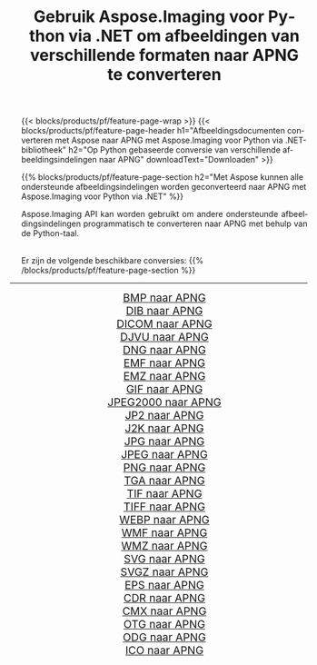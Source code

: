 ﻿---
title: Gebruik Aspose.Imaging voor Python via .NET om afbeeldingen van verschillende formaten naar APNG te converteren 
weight: 3920
url: /nl/python-net/conversion/to/apng/ 
lang: nl
langdirlevel: 2
locales: zh-hans,ja,it,ru,de,es,fr,nl,id,lt,pl,pt,vi,tr,ko,zh-hant,ar,hi,th,sv,cs,uk,he
description: U kunt Aspose.Imaging voor Python gebruiken via de .NET-bibliotheek om van verschillende formaten naar APNG te converteren
---

{{< blocks/products/pf/feature-page-wrap >}}
{{< blocks/products/pf/feature-page-header h1="Afbeeldingsdocumenten converteren met Aspose naar APNG met Aspose.Imaging voor Python via .NET-bibliotheek" h2="Op Python gebaseerde conversie van verschillende afbeeldingsindelingen naar APNG" downloadText="Downloaden" >}}


{{% blocks/products/pf/feature-page-section  h2="Met Aspose kunnen alle ondersteunde afbeeldingsindelingen worden geconverteerd naar APNG met Aspose.Imaging voor Python via .NET" %}}
<p align=justify>Aspose.Imaging API kan worden gebruikt om andere ondersteunde afbeeldingsindelingen programmatisch te converteren naar APNG met behulp van de Python-taal.</p>
<br/>
Er zijn de volgende beschikbare conversies:
{{% /blocks/products/pf/feature-page-section %}}
<div class="container-fluid productfamilypage bg-gray">
    <div class="convertypes bg-gray agp-content section">
        <div class="container">
		<hr style="margin-left:-20px;"/>
		<div class="row other-converters" style="gap: 10px;font-size: 19px;text-align:center;">
		    <div class='col-md-2 other-converter remove-lp remove-rp'><a href="/imaging/nl/python-net/conversion/bmp-to-apng/" style="padding:15px;">BMP naar APNG</a></div>
<div class='col-md-2 other-converter remove-lp remove-rp'><a href="/imaging/nl/python-net/conversion/dib-to-apng/" style="padding:15px;">DIB naar APNG</a></div>
<div class='col-md-2 other-converter remove-lp remove-rp'><a href="/imaging/nl/python-net/conversion/dicom-to-apng/" style="padding:15px;">DICOM naar APNG</a></div>
<div class='col-md-2 other-converter remove-lp remove-rp'><a href="/imaging/nl/python-net/conversion/djvu-to-apng/" style="padding:15px;">DJVU naar APNG</a></div>
<div class='col-md-2 other-converter remove-lp remove-rp'><a href="/imaging/nl/python-net/conversion/dng-to-apng/" style="padding:15px;">DNG naar APNG</a></div>
<div class='col-md-2 other-converter remove-lp remove-rp'><a href="/imaging/nl/python-net/conversion/emf-to-apng/" style="padding:15px;">EMF naar APNG</a></div>
<div class='col-md-2 other-converter remove-lp remove-rp'><a href="/imaging/nl/python-net/conversion/emz-to-apng/" style="padding:15px;">EMZ naar APNG</a></div>
<div class='col-md-2 other-converter remove-lp remove-rp'><a href="/imaging/nl/python-net/conversion/gif-to-apng/" style="padding:15px;">GIF naar APNG</a></div>
<div class='col-md-2 other-converter remove-lp remove-rp'><a href="/imaging/nl/python-net/conversion/jpeg2000-to-apng/" style="padding:15px;">JPEG2000 naar APNG</a></div>
<div class='col-md-2 other-converter remove-lp remove-rp'><a href="/imaging/nl/python-net/conversion/jp2-to-apng/" style="padding:15px;">JP2 naar APNG</a></div>
<div class='col-md-2 other-converter remove-lp remove-rp'><a href="/imaging/nl/python-net/conversion/j2k-to-apng/" style="padding:15px;">J2K naar APNG</a></div>
<div class='col-md-2 other-converter remove-lp remove-rp'><a href="/imaging/nl/python-net/conversion/jpg-to-apng/" style="padding:15px;">JPG naar APNG</a></div>
<div class='col-md-2 other-converter remove-lp remove-rp'><a href="/imaging/nl/python-net/conversion/jpeg-to-apng/" style="padding:15px;">JPEG naar APNG</a></div>
<div class='col-md-2 other-converter remove-lp remove-rp'><a href="/imaging/nl/python-net/conversion/png-to-apng/" style="padding:15px;">PNG naar APNG</a></div>
<div class='col-md-2 other-converter remove-lp remove-rp'><a href="/imaging/nl/python-net/conversion/tga-to-apng/" style="padding:15px;">TGA naar APNG</a></div>
<div class='col-md-2 other-converter remove-lp remove-rp'><a href="/imaging/nl/python-net/conversion/tif-to-apng/" style="padding:15px;">TIF naar APNG</a></div>
<div class='col-md-2 other-converter remove-lp remove-rp'><a href="/imaging/nl/python-net/conversion/tiff-to-apng/" style="padding:15px;">TIFF naar APNG</a></div>
<div class='col-md-2 other-converter remove-lp remove-rp'><a href="/imaging/nl/python-net/conversion/webp-to-apng/" style="padding:15px;">WEBP naar APNG</a></div>
<div class='col-md-2 other-converter remove-lp remove-rp'><a href="/imaging/nl/python-net/conversion/wmf-to-apng/" style="padding:15px;">WMF naar APNG</a></div>
<div class='col-md-2 other-converter remove-lp remove-rp'><a href="/imaging/nl/python-net/conversion/wmz-to-apng/" style="padding:15px;">WMZ naar APNG</a></div>
<div class='col-md-2 other-converter remove-lp remove-rp'><a href="/imaging/nl/python-net/conversion/svg-to-apng/" style="padding:15px;">SVG naar APNG</a></div>
<div class='col-md-2 other-converter remove-lp remove-rp'><a href="/imaging/nl/python-net/conversion/svgz-to-apng/" style="padding:15px;">SVGZ naar APNG</a></div>
<div class='col-md-2 other-converter remove-lp remove-rp'><a href="/imaging/nl/python-net/conversion/eps-to-apng/" style="padding:15px;">EPS naar APNG</a></div>
<div class='col-md-2 other-converter remove-lp remove-rp'><a href="/imaging/nl/python-net/conversion/cdr-to-apng/" style="padding:15px;">CDR naar APNG</a></div>
<div class='col-md-2 other-converter remove-lp remove-rp'><a href="/imaging/nl/python-net/conversion/cmx-to-apng/" style="padding:15px;">CMX naar APNG</a></div>
<div class='col-md-2 other-converter remove-lp remove-rp'><a href="/imaging/nl/python-net/conversion/otg-to-apng/" style="padding:15px;">OTG naar APNG</a></div>
<div class='col-md-2 other-converter remove-lp remove-rp'><a href="/imaging/nl/python-net/conversion/odg-to-apng/" style="padding:15px;">ODG naar APNG</a></div>
<div class='col-md-2 other-converter remove-lp remove-rp'><a href="/imaging/nl/python-net/conversion/ico-to-apng/" style="padding:15px;">ICO naar APNG</a></div>
                </div>
        </div>
    </div>
</div>
<br/>

